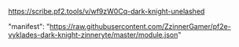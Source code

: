 https://scribe.pf2.tools/v/wf9zW0Cq-dark-knight-unelashed

"manifest": "https://raw.githubusercontent.com/ZzinnerGamer/pf2e-vyklades-dark-knight-zinneryte/master/module.json"
